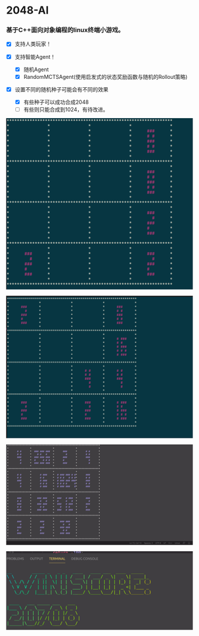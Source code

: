 # 2048-AI



### 基于C++面向对象编程的linux终端小游戏。

- [x] 支持人类玩家！

- [x] 支持智能Agent！
  - [x]  随机Agent
  - [x]  RandomMCTSAgent(使用启发式的状态奖励函数与随机的Rollout策略)
- [x] 设置不同的随机种子可能会有不同的效果
  - [x] 有些种子可以成功合成2048
  - [ ] 有些则只能合成到1024，有待改进。

![Screenshot from 2021-04-28 19-06-17](/imgs/dis1.png)

![Screenshot from 2021-04-28 19-07-28](/imgs/dis2.png)

![Screenshot from 2021-04-30 09-59-06](/imgs/dis3.png)

![Screenshot from 2021-04-30 21-58-22](/imgs/dis4.png)